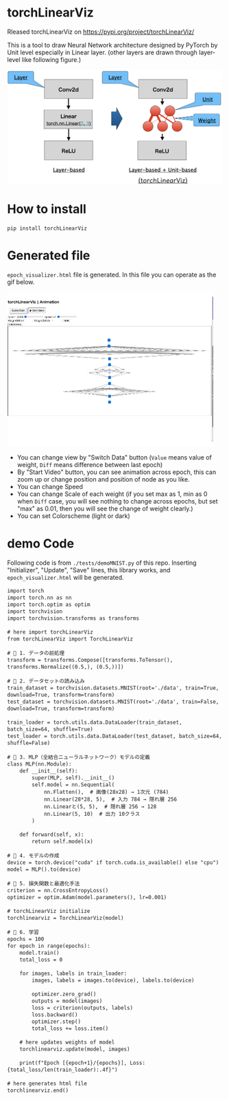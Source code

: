 # torchLinearViz
Rleased torchLinearViz on https://pypi.org/project/torchLinearViz/

This is a tool to draw Neural Network architecture designed by PyTorch by Unit level especially in Linear layer. (other layers are drawn through layer-level like following figure.)

![demo image](./image/overview.png)


# How to install
```
pip install torchLinearViz
```

# Generated file
`epoch_visualizer.html` file is generated. In this file you can operate as the gif below.

![demo of html file usage](./movie/manual.gif)

- You can change view by "Switch Data" button (`Value` means value of weight, `Diff` means difference between last epoch)
- By "Start Video" button, you can see animation across epoch, this can zoom up or change position and position of node as you like.
- You can change Speed
- You can change Scale of each weight (if you set max as 1, min as 0 when `Diff` case, you will see nothing to change across epochs, but set "max" as 0.01, then you will see the change of weight clearly.)
- You can set Colorscheme (light or dark)

# demo Code
 Following code is from `./tests/demoMNIST.py` of this repo. Inserting "Initializer", "Update", "Save" lines, this library works, and `epoch_visualizer.html` will be generated.

```
import torch
import torch.nn as nn
import torch.optim as optim
import torchvision
import torchvision.transforms as transforms

# here import torchLinearViz
from torchLinearViz import TorchLinearViz

# 🔹 1. データの前処理
transform = transforms.Compose([transforms.ToTensor(), transforms.Normalize((0.5,), (0.5,))])

# 🔹 2. データセットの読み込み
train_dataset = torchvision.datasets.MNIST(root='./data', train=True, download=True, transform=transform)
test_dataset = torchvision.datasets.MNIST(root='./data', train=False, download=True, transform=transform)

train_loader = torch.utils.data.DataLoader(train_dataset, batch_size=64, shuffle=True)
test_loader = torch.utils.data.DataLoader(test_dataset, batch_size=64, shuffle=False)

# 🔹 3. MLP（全結合ニューラルネットワーク）モデルの定義
class MLP(nn.Module):
    def __init__(self):
        super(MLP, self).__init__()
        self.model = nn.Sequential(
            nn.Flatten(),  # 画像(28x28) → 1次元 (784)
            nn.Linear(28*28, 5),  # 入力 784 → 隠れ層 256 
            nn.Linearと(5, 5),  # 隠れ層 256 → 128
            nn.Linear(5, 10)  # 出力 10クラス
        )

    def forward(self, x):
        return self.model(x)

# 🔹 4. モデルの作成
device = torch.device("cuda" if torch.cuda.is_available() else "cpu")
model = MLP().to(device)

# 🔹 5. 損失関数と最適化手法
criterion = nn.CrossEntropyLoss()
optimizer = optim.Adam(model.parameters(), lr=0.001)

# torchLinearViz initialize
torchlinearviz = TorchLinearViz(model)

# 🔹 6. 学習
epochs = 100
for epoch in range(epochs):
    model.train()
    total_loss = 0

    for images, labels in train_loader:
        images, labels = images.to(device), labels.to(device)

        optimizer.zero_grad()
        outputs = model(images)
        loss = criterion(outputs, labels)
        loss.backward()
        optimizer.step()
        total_loss += loss.item()

    # here updates weights of model
    torchlinearviz.update(model, images)

    print(f"Epoch [{epoch+1}/{epochs}], Loss: {total_loss/len(train_loader):.4f}")

# here generates html file
torchlinearviz.end()
```
